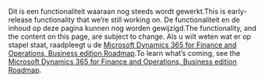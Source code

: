 <span data-ttu-id="137c9-101">Dit is een functionaliteit waaraan nog steeds wordt gewerkt.</span><span class="sxs-lookup"><span data-stu-id="137c9-101">This is early-release functionality that we’re still working on.</span></span> <span data-ttu-id="137c9-102">De functionaliteit en de inhoud op deze pagina kunnen nog worden gewijzigd.</span><span class="sxs-lookup"><span data-stu-id="137c9-102">The functionality, and the content on this page, are subject to change.</span></span> <span data-ttu-id="137c9-103">Als u wilt weten wat er op stapel staat, raadpleegt u de [Microsoft Dynamics 365 for Finance and Operations, Business edition Roadmap](https://go.microsoft.com/fwlink/?linkid=842139).</span><span class="sxs-lookup"><span data-stu-id="137c9-103">To learn what’s coming, see the [Microsoft Dynamics 365 for Finance and Operations, Business edition Roadmap](https://go.microsoft.com/fwlink/?linkid=842139).</span></span>
